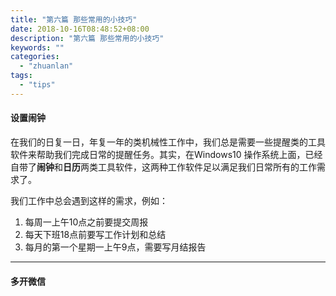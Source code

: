 ```yaml
---
title: "第六篇 那些常用的小技巧"
date: 2018-10-16T08:48:52+08:00
description: "第六篇 那些常用的小技巧"
keywords: ""
categories:
  - "zhuanlan"
tags:
  - "tips"
---
```



#### 设置闹钟

在我们的日复一日，年复一年的类机械性工作中，我们总是需要一些提醒类的工具软件来帮助我们完成日常的提醒任务。其实，在Windows10 操作系统上面，已经自带了**闹钟**和**日历**两类工具软件，这两种工作软件足以满足我们日常所有的工作需求了。

我们工作中总会遇到这样的需求，例如：

1. 每周一上午10点之前要提交周报
2. 每天下班18点前要写工作计划和总结
3. 每月的第一个星期一上午9点，需要写月结报告







---



#### 多开微信
